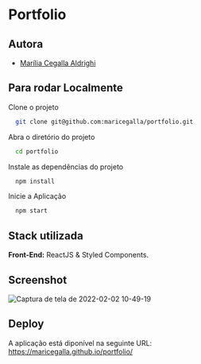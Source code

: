 # Portfolio

## Autora

- [Marília Cegalla Aldrighi](https://www.linkedin.com/in/marilia-aldrighi/)

## Para rodar Localmente

Clone o projeto

```bash
  git clone git@github.com:maricegalla/portfolio.git
```

Abra o diretório do projeto

```bash
  cd portfolio
```

Instale as dependências do projeto

```bash
  npm install
```

Inicie a Aplicação

```bash
  npm start
```

## Stack utilizada

**Front-End:** ReactJS & Styled Components.

## Screenshot

![Captura de tela de 2022-02-02 10-49-19](https://user-images.githubusercontent.com/76533793/152166595-33c88756-3d95-4805-8114-f1e3cd4d8b6d.png)

## Deploy

A aplicação está diponível na seguinte URL: https://maricegalla.github.io/portfolio/
